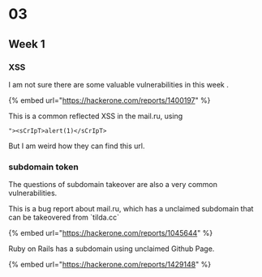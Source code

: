 # 03

## Week 1

### XSS

I am not sure there are some valuable vulnerabilities in this week .

{% embed url="https://hackerone.com/reports/1400197" %}

This is a common reflected XSS in the mail.ru, using

```
"><sCrIpT>alert(1)</sCrIpT>

```

But I am weird how they can find this url.



### subdomain token

The questions of subdomain takeover are also a very common vulnerabilities.

This is a bug report about mail.ru, which has  a unclaimed subdomain that can be takeovered from \`tilda.cc\`&#x20;

{% embed url="https://hackerone.com/reports/1045644" %}



Ruby on Rails has a subdomain using unclaimed Github Page.

{% embed url="https://hackerone.com/reports/1429148" %}



